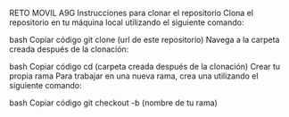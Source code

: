
RETO MOVIL A9G
Instrucciones para clonar el repositorio
Clona el repositorio en tu máquina local utilizando el siguiente comando:

bash
Copiar código
git clone (url de este repositorio)
Navega a la carpeta creada después de la clonación:

bash
Copiar código
cd (carpeta creada después de la clonación)
Crear tu propia rama
Para trabajar en una nueva rama, crea una utilizando el siguiente comando:

bash
Copiar código
git checkout -b (nombre de tu rama)

